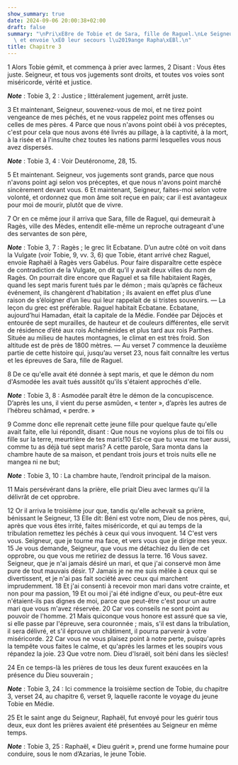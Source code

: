 ```yaml
---
show_summary: true
date: 2024-09-06 20:00:38+02:00
draft: false
summary: "\nPri\xE8re de Tobie et de Sara, fille de Raguel.\nLe Seigneur les exauce,\
  \ et envoie \xE0 leur secours l\u2019ange Rapha\xEBl.\n"
title: Chapitre 3
---
```





1 Alors Tobie gémit, et commença à prier avec larmes, 2 Disant : Vous êtes juste. Seigneur, et tous vos jugements sont droits, et toutes vos voies sont miséricorde, vérité et justice.

***Note*** :  Tobie 3, 2 : Justice ; littéralement jugement, arrêt juste.

3 Et maintenant, Seigneur, souvenez-vous de moi, et ne tirez point vengeance de mes péchés, et ne vous rappelez point mes offenses ou celles de mes pères. 4 Parce que nous n'avons point obéi à vos préceptes, c'est pour cela que nous avons été livrés au pillage, à la captivité, à la mort, à la risée et à l'insulte chez toutes les nations parmi lesquelles vous nous avez dispersés.

***Note*** :  Tobie 3, 4 : Voir Deutéronome, 28, 15.

5 Et maintenant. Seigneur, vos jugements sont grands, parce que nous n'avons point agi selon vos préceptes, et que nous n'avons point marché sincèrement devant vous. 6 Et maintenant, Seigneur, faites-moi selon votre volonté, et ordonnez que mon âme soit reçue en paix; car il est avantageux pour moi de mourir, plutôt que de vivre.


7 Or en ce même jour il arriva que Sara, fille de Raguel, qui demeurait à Ragès, ville des Mèdes, entendit elle-même un reproche outrageant d'une des servantes de son père,

***Note*** :  Tobie 3, 7 : Ragès ; le grec lit Ecbatane. D’un autre côté on voit dans la Vulgate (voir Tobie, 9, vv. 3, 6) que Tobie, étant arrivé chez Raguel, envoie Raphaël à Ragès vers Gabélus. Pour faire disparaître cette espèce de contradiction de la Vulgate, on dit qu’il y avait deux villes du nom de Ragès. On pourrait dire encore que Raguel et sa fille habitaient Ragès, quand les sept maris furent tués par le démon ; mais qu’après ce fâcheux événement, ils changèrent d’habitation ; ils avaient en effet plus d’une raison de s’éloigner d’un lieu qui leur rappelait de si tristes souvenirs. ― La leçon du grec est préférable. Raguel habitait Ecbatane. Ecbatane, aujourd’hui Hamadan, était la capitale de la Médie. Fondée par Déjocès et entourée de sept murailles, de hauteur et de couleurs différentes, elle servit de résidence d’été aux rois Achéménides et plus tard aux rois Parthes. Située au milieu de hautes montagnes, le climat en est très froid. Son altitude est de près de 1800 mètres. ― Au verset 7 commence la
deuxième partie de cette histoire qui, jusqu’au verset 23, nous fait connaître les vertus et les épreuves de Sara, fille de Raguel.

8 De ce qu'elle avait été donnée à sept maris, et que le démon du nom d'Asmodée les avait tués aussitôt qu'ils s'étaient approchés d'elle.

***Note*** :  Tobie 3, 8 : Asmodée paraît être le démon de la concupiscence. D’après les uns, il vient du perse asmûden, « tenter », d’après les autres de l’hébreu schâmad, « perdre. »

9 Comme donc elle reprenait cette jeune fille pour quelque faute qu'elle avait faite, elle lui répondit, disant : Que nous ne voyions plus de toi fils ou fille sur la terre, meurtrière de tes maris!10 Est-ce que tu veux me tuer aussi, comme tu as déjà tué sept maris? A cette parole, Sara monta dans la chambre haute de sa maison, et pendant trois jours et trois nuits elle ne mangea ni ne but;

***Note*** :  Tobie 3, 10 : La chambre haute, l’endroit principal de la maison.

11 Mais persévérant dans la prière, elle priait Dieu avec larmes qu'il la délivrât de cet opprobre.


12 Or il arriva le troisième jour que, tandis qu'elle achevait sa prière, bénissant le Seigneur, 13 Elle dit: Béni est votre nom, Dieu de nos pères, qui, après que vous êtes irrité, faites miséricorde, et qui au temps de la tribulation remettez les péchés à ceux qui vous invoquent. 14 C'est vers vous. Seigneur, que je tourne ma face, et vers vous que je dirige mes yeux. 15 Je vous demande, Seigneur, que vous me détachiez du lien de cet opprobre, ou que vous me retiriez de dessus la terre. 16 Vous savez. Seigneur, que je n'ai jamais désiré un mari, et que j'ai conservé mon âme pure de tout mauvais désir. 17 Jamais je ne me suis mêlée à ceux qui se divertissent, et je n'ai pas fait société avec ceux qui marchent imprudemment. 18 Et j'ai consenti à recevoir mon mari dans votre crainte, et non pour ma passion, 19 Et ou moi j'ai été indigne d'eux, ou peut-être eux n'étaient-ils pas dignes de moi, parce que peut-être c'est pour un autre mari que vous m'avez réservée. 20 Car vos conseils ne sont point au pouvoir de
l'homme. 21 Mais quiconque vous honore est assuré que sa vie, si elle passe par l'épreuve, sera couronnée ; mais, s'il est dans la tribulation, il sera délivré, et s'il éprouve un châtiment, il pourra parvenir à votre miséricorde. 22 Car vous ne vous plaisez point à notre perte, puisqu'après la tempête vous faites le calme, et qu'après les larmes et les soupirs vous répandez la joie. 23 Que votre nom. Dieu d'Israël, soit béni dans les siècles!


24 En ce temps-là les prières de tous les deux furent exaucées en la présence du Dieu souverain ;

***Note*** :  Tobie 3, 24 : Ici commence la troisième section de Tobie, du chapitre 3, verset 24, au chapitre 6, verset 9, laquelle raconte le voyage du jeune Tobie en Médie.

25 Et le saint ange du Seigneur, Raphaël, fut envoyé pour les guérir tous deux, eux dont les prières avaient été présentées au Seigneur en même temps.

***Note*** :  Tobie 3, 25 : Raphaël, « Dieu guérit », prend une forme humaine pour conduire, sous le nom d’Azarias, le jeune Tobie.

